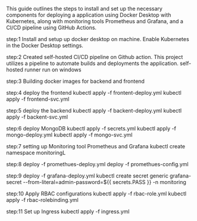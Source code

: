 This guide outlines the steps to install and set up the necessary components for deploying a application using Docker Desktop with Kubernetes, 
along with monitoring tools Prometheus and Grafana, and a CI/CD pipeline using GitHub Actions.

step:1 
	Install and setup up docker desktop on machine.
	Enable Kubernetes in the Docker Desktop settings.

step:2 
	Created self-hosted CI/CD pipeline on Github action.
	This project utilizes a pipeline to automate builds and deployments the application.
	self-hosted runner run on windows

step:3
	Building docker images for backend and frontend 
 
step:4 
	deploy the frontend 
	kubectl apply -f frontent-deploy.yml
	kubectl apply -f frontend-svc.yml

step:5 
	deploy the backend
	kubectl apply -f backent-deploy.yml
	kubectl apply -f backent-svc.yml

step:6 
	deploy MongoDB 
	kubectl apply -f secrets.yml
	kubectl apply -f mongo-deploy.yml
	kubectl apply -f mongo-svc.yml 

step:7 
 	setting up Monitoring tool Prometheus and Grafana
	kubectl create namespace monitoringL

step:8	deploy -f promethues-deploy.yml
	deploy -f promethues-config.yml

step:9
	deploy -f grafana-deploy.yml
	kubectl create secret generic grafana-secret --from-literal=admin-password=${{ secrets.PASS }} -n monitoring

step:10
	Apply RBAC configurations
	kubectl apply -f rbac-role.yml
	kubectl apply -f rbac-rolebinding.yml

step:11 
	Set up Ingress
	kubectl apply -f ingress.yml
